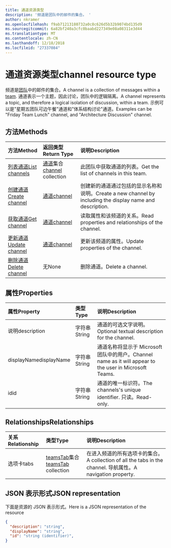 ```yaml
---
title: 通道资源类型
description: '频道是团队中的邮件的集合。 '
author: nkramer
ms.openlocfilehash: f9ab71213180732a0c8c626d5b32b9074bd135d9
ms.sourcegitcommit: 6a82bf240a3cfc0baabd227349e08a08311e3d44
ms.translationtype: MT
ms.contentlocale: zh-CN
ms.lasthandoff: 12/18/2018
ms.locfileid: "27337084"
---
```

# <a name="channel-resource-type"></a><span data-ttu-id="040aa-103">通道资源类型</span><span class="sxs-lookup"><span data-stu-id="040aa-103">channel resource type</span></span>



<span data-ttu-id="040aa-104">频道是[团队](../resources/team.md)中的邮件的集合。</span><span class="sxs-lookup"><span data-stu-id="040aa-104">A channel is a collection of messages within a [team](../resources/team.md).</span></span> <span data-ttu-id="040aa-105">通道表示一个主题，因此讨论，团队中的逻辑隔离。</span><span class="sxs-lookup"><span data-stu-id="040aa-105">A channel represents a topic, and therefore a logical isolation of discussion, within a team.</span></span> <span data-ttu-id="040aa-106">示例可以是"星期五团队可边午餐"通道和"体系结构讨论"通道。</span><span class="sxs-lookup"><span data-stu-id="040aa-106">Examples can be "Friday Team Lunch" channel, and "Architecture Discussion" channel.</span></span>


## <a name="methods"></a><span data-ttu-id="040aa-107">方法</span><span class="sxs-lookup"><span data-stu-id="040aa-107">Methods</span></span>

| <span data-ttu-id="040aa-108">方法</span><span class="sxs-lookup"><span data-stu-id="040aa-108">Method</span></span>       | <span data-ttu-id="040aa-109">返回类型</span><span class="sxs-lookup"><span data-stu-id="040aa-109">Return Type</span></span>  |<span data-ttu-id="040aa-110">说明</span><span class="sxs-lookup"><span data-stu-id="040aa-110">Description</span></span>|
|:---------------|:--------|:----------|
|[<span data-ttu-id="040aa-111">列表通道</span><span class="sxs-lookup"><span data-stu-id="040aa-111">List channels</span></span>](../api/channel-list.md) | <span data-ttu-id="040aa-112">[通道](channel.md)集合</span><span class="sxs-lookup"><span data-stu-id="040aa-112">[channel](channel.md) collection</span></span> | <span data-ttu-id="040aa-113">此团队中获取通道的列表。</span><span class="sxs-lookup"><span data-stu-id="040aa-113">Get the list of channels in this team.</span></span>|
|[<span data-ttu-id="040aa-114">创建通道</span><span class="sxs-lookup"><span data-stu-id="040aa-114">Create channel</span></span>](../api/channel-post.md) | [<span data-ttu-id="040aa-115">通道</span><span class="sxs-lookup"><span data-stu-id="040aa-115">channel</span></span>](channel.md) | <span data-ttu-id="040aa-116">创建新的通道通过包括的显示名称和说明。</span><span class="sxs-lookup"><span data-stu-id="040aa-116">Create a new channel by including the display name and description.</span></span>|
|[<span data-ttu-id="040aa-117">获取通道</span><span class="sxs-lookup"><span data-stu-id="040aa-117">Get channel</span></span>](../api/channel-get.md) | [<span data-ttu-id="040aa-118">通道</span><span class="sxs-lookup"><span data-stu-id="040aa-118">channel</span></span>](channel.md) | <span data-ttu-id="040aa-119">读取属性和该频道的关系。</span><span class="sxs-lookup"><span data-stu-id="040aa-119">Read properties and relationships of the channel.</span></span>|
|[<span data-ttu-id="040aa-120">更新通道</span><span class="sxs-lookup"><span data-stu-id="040aa-120">Update channel</span></span>](../api/channel-patch.md) | [<span data-ttu-id="040aa-121">通道</span><span class="sxs-lookup"><span data-stu-id="040aa-121">channel</span></span>](channel.md) | <span data-ttu-id="040aa-122">更新该频道的属性。</span><span class="sxs-lookup"><span data-stu-id="040aa-122">Update properties of the channel.</span></span>|
|[<span data-ttu-id="040aa-123">删除通道</span><span class="sxs-lookup"><span data-stu-id="040aa-123">Delete channel</span></span>](../api/channel-delete.md) | <span data-ttu-id="040aa-124">无</span><span class="sxs-lookup"><span data-stu-id="040aa-124">None</span></span> | <span data-ttu-id="040aa-125">删除通道。</span><span class="sxs-lookup"><span data-stu-id="040aa-125">Delete a channel.</span></span>|

## <a name="properties"></a><span data-ttu-id="040aa-126">属性</span><span class="sxs-lookup"><span data-stu-id="040aa-126">Properties</span></span>
| <span data-ttu-id="040aa-127">属性</span><span class="sxs-lookup"><span data-stu-id="040aa-127">Property</span></span>     | <span data-ttu-id="040aa-128">类型</span><span class="sxs-lookup"><span data-stu-id="040aa-128">Type</span></span>   |<span data-ttu-id="040aa-129">说明</span><span class="sxs-lookup"><span data-stu-id="040aa-129">Description</span></span>|
|:---------------|:--------|:----------|
|<span data-ttu-id="040aa-130">说明</span><span class="sxs-lookup"><span data-stu-id="040aa-130">description</span></span>|<span data-ttu-id="040aa-131">字符串</span><span class="sxs-lookup"><span data-stu-id="040aa-131">String</span></span>|<span data-ttu-id="040aa-132">通道的可选文字说明。</span><span class="sxs-lookup"><span data-stu-id="040aa-132">Optional textual description for the channel.</span></span>|
|<span data-ttu-id="040aa-133">displayName</span><span class="sxs-lookup"><span data-stu-id="040aa-133">displayName</span></span>|<span data-ttu-id="040aa-134">字符串</span><span class="sxs-lookup"><span data-stu-id="040aa-134">String</span></span>|<span data-ttu-id="040aa-135">通道名称将显示于 Microsoft 团队中的用户。</span><span class="sxs-lookup"><span data-stu-id="040aa-135">Channel name as it will appear to the user in Microsoft Teams.</span></span>|
|<span data-ttu-id="040aa-136">id</span><span class="sxs-lookup"><span data-stu-id="040aa-136">id</span></span>|<span data-ttu-id="040aa-137">字符串</span><span class="sxs-lookup"><span data-stu-id="040aa-137">String</span></span>|<span data-ttu-id="040aa-138">通道的唯一标识符。</span><span class="sxs-lookup"><span data-stu-id="040aa-138">The channels's unique identifier.</span></span> <span data-ttu-id="040aa-139">只读。</span><span class="sxs-lookup"><span data-stu-id="040aa-139">Read-only.</span></span>|

## <a name="relationships"></a><span data-ttu-id="040aa-140">Relationships</span><span class="sxs-lookup"><span data-stu-id="040aa-140">Relationships</span></span>
| <span data-ttu-id="040aa-141">关系</span><span class="sxs-lookup"><span data-stu-id="040aa-141">Relationship</span></span> | <span data-ttu-id="040aa-142">类型</span><span class="sxs-lookup"><span data-stu-id="040aa-142">Type</span></span>   |<span data-ttu-id="040aa-143">说明</span><span class="sxs-lookup"><span data-stu-id="040aa-143">Description</span></span>|
|:---------------|:--------|:----------|
|<span data-ttu-id="040aa-144">选项卡</span><span class="sxs-lookup"><span data-stu-id="040aa-144">tabs</span></span>|<span data-ttu-id="040aa-145">[teamsTab](../resources/teamstab.md)集合</span><span class="sxs-lookup"><span data-stu-id="040aa-145">[teamsTab](../resources/teamstab.md) collection</span></span>|<span data-ttu-id="040aa-146">在进入频道的所有选项卡的集合。</span><span class="sxs-lookup"><span data-stu-id="040aa-146">A collection of all the tabs in the channel.</span></span> <span data-ttu-id="040aa-147">导航属性。</span><span class="sxs-lookup"><span data-stu-id="040aa-147">A navigation property.</span></span>|


## <a name="json-representation"></a><span data-ttu-id="040aa-148">JSON 表示形式</span><span class="sxs-lookup"><span data-stu-id="040aa-148">JSON representation</span></span>

<span data-ttu-id="040aa-149">下面是资源的 JSON 表示形式。</span><span class="sxs-lookup"><span data-stu-id="040aa-149">Here is a JSON representation of the resource</span></span>

<!-- {
  "blockType": "resource",
  "optionalProperties": [
    "chatthreads"
  ],
  "keyProperty": "id",
  "@odata.type": "microsoft.graph.channel"
}-->

```json
{
  "description": "string",
  "displayName": "string",
  "id": "string (identifier)",
}

```


<!-- uuid: 8fcb5dbc-d5aa-4681-8e31-b001d5168d79
2015-10-25 14:57:30 UTC -->
<!-- {
  "type": "#page.annotation",
  "description": "channel resource",
  "keywords": "",
  "section": "documentation",
  "tocPath": ""
}-->
